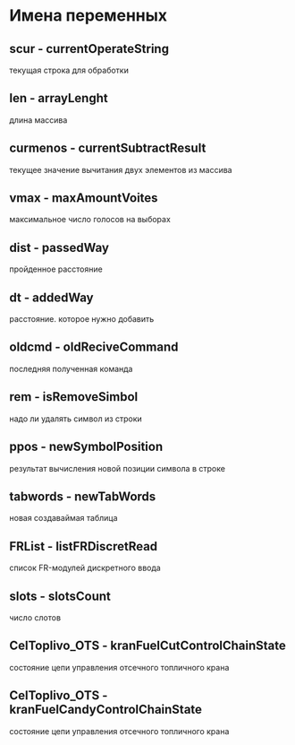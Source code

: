 # Имена переменных
## scur  - currentOperateString 
 текущая строка для обработки

## len  - arrayLenght 
 длина массива

## curmenos  - currentSubtractResult 
 текущее значение вычитания двух элементов из массива 
 
## vmax  - maxAmountVoites 
 максимальное число голосов на выборах

 ## dist  - passedWay 
пройденное расстояние 

## dt  - addedWay 
расстояние. которое нужно добавить

## oldcmd - oldReciveCommand
последняя полученная команда

## rem - isRemoveSimbol
надо ли удалять символ из строки

## ppos  - newSymbolPosition
результат вычисления новой позиции символа в строке

## tabwords  - newTabWords
новая создаваймая таблица

## FRList - listFRDiscretRead
список FR-модулей дискретного ввода

## slots - slotsCount
число слотов 

## CelToplivo_OTS - kranFuelСutControlChainState
состояние цепи управления отсечного топличного крана

## CelToplivo_OTS - kranFuelCandyControlChainState
состояние цепи управления отсечного топличного крана




